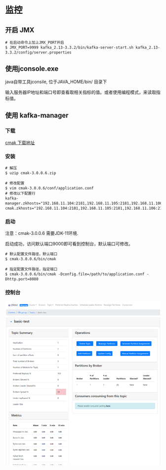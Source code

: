 # 监控

## 开启 JMX

~~~shell
# 在启动命令上加上JMX_PORT开启
$ JMX_PORT=9999 kafka_2.13-3.3.2/bin/kafka-server-start.sh kafka_2.13-3.3.2/config/server.properties 
~~~



## 使用jconsole.exe

java自带工具jconsile, 位于JAVA_HOME/bin/ 目录下

输入服务器IP地址和端口号即查看取相关指标的值。或者使用编程模式，来读取指标值。



## 使用 kafka-manager

### 下载

[cmak 下载地址](https://github.com/yahoo/CMAK)

### 安装

~~~shell
# 解压
$ uzip cmak-3.0.0.6.zip

# 修改配置
$ vim cmak-3.0.0.6/conf/application.conf
# 修改以下配置行
kafka-manager.zkhosts="192.168.11.104:2181,192.168.11.105:2181,192.168.11.106:2181"
cmak.zkhosts="192.168.11.104:2181,192.168.11.105:2181,192.168.11.106:2181"
~~~

### 启动

注意：cmak-3.0.0.6 需要JDK-11环境.

启动成功，访问默认端口9000即可看到控制台，默认端口可修改。

~~~shell
# 默认配置文件路径，默认端口
$ cmak-3.0.0.6/bin/cmak

# 指定配置文件路径，指定端口
$ cmak-3.0.0.6/bin/cmak -Dconfig.file=/path/to/application.conf -Dhttp.port=8080
~~~

### 控制台

![](.\img\kafka-cmak.png)

 


